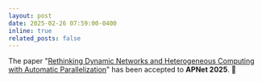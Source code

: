 ```yaml
---
layout: post
date: 2025-02-26 07:59:00-0400
inline: true
related_posts: false
---
```


The paper "[Rethinking Dynamic Networks and Heterogeneous Computing with Automatic Parallelization](https://soldierchen.github.io/publications/)" has been accepted to **APNet 2025**. :clap: